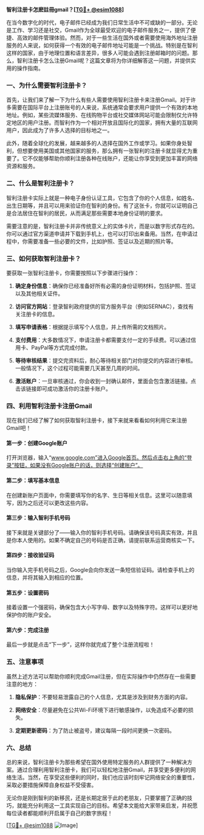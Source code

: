 **智利注册卡怎麽註冊gmail？[[TG💪+ @esim1088](https://t.me/s/esim1088)]**

在当今数字化的时代，电子邮件已经成为我们日常生活中不可或缺的一部分。无论是工作、学习还是社交，Gmail作为全球最受欢迎的电子邮件服务之一，提供了便捷、高效的邮件管理体验。然而，对于一些生活在国外或者需要使用海外地址注册服务的人来说，如何获得一个有效的电子邮件地址可能是一个挑战。特别是在智利这样的国家，由于地理位置和语言差异，很多人可能会遇到注册邮箱时的问题。那么，智利注册卡怎么注册Gmail呢？这篇文章将为你详细解答这一问题，并提供实用的操作指南。

### **一、为什么需要智利注册卡？**

首先，让我们来了解一下为什么有些人需要使用智利注册卡来注册Gmail。对于许多需要在国际平台上注册账号的人来说，系统通常会要求用户提供一个有效的本地地址。例如，某些流媒体服务、在线购物平台或社交媒体网站可能会限制仅允许特定地区的用户注册。而智利作为一个相对开放且国际化的国家，拥有大量的互联网用户，因此成为了许多人选择的目标地之一。

此外，随着全球化的发展，越来越多的人选择在国外工作或学习。如果你身处智利，但想要使用美国或其他国家的服务，那么拥有一张智利的注册卡就显得尤为重要了。它不仅能够帮助你顺利注册各种在线账户，还能让你享受到更加丰富的网络资源和服务。

### **二、什么是智利注册卡？**

智利注册卡实际上就是一种电子身份认证工具，它包含了你的个人信息，如姓名、出生日期等，并且可以用来验证你在智利的身份。有了这张卡，你就可以证明自己是合法居住在智利的居民，从而满足那些需要本地身份证明的要求。

需要注意的是，智利注册卡并非传统意义上的实体卡片，而是以数字形式存在的。你可以通过官方渠道申请并下载到手机上，也可以打印出来备用。当然，在申请过程中，你需要准备一些必要的文件，比如护照、签证以及近期的照片等。

### **三、如何获取智利注册卡？**

要获取一张智利注册卡，你需要按照以下步骤进行操作：

1. **确定身份信息**：确保你已经准备好所有必需的身份证明材料，包括护照、签证以及其他相关证件。
   
2. **访问官方网站**：登录智利政府提供的官方服务平台（例如SERNAC），查找有关注册卡的信息。

3. **填写申请表格**：根据提示填写个人信息，并上传所需的文档照片。

4. **支付费用**：大多数情况下，申请注册卡都需要支付一定的手续费。可以通过信用卡、PayPal等方式完成付款。

5. **等待审核结果**：提交完资料后，耐心等待相关部门对你提交的内容进行审核。一般情况下，这个过程可能需要几天甚至几周的时间。

6. **激活账户**：一旦审核通过，你会收到一封确认邮件，里面会包含激活链接。点击该链接即可成功激活你的注册卡账户。

### **四、利用智利注册卡注册Gmail**

现在我们已经了解了如何获取智利注册卡，接下来就来看看如何利用它来注册Gmail吧！

#### **第一步：创建Google账户**
打开浏览器，输入“www.google.com”进入Google首页。然后点击右上角的“登录”按钮，如果没有Google账户的话，则选择“创建账户”。

#### **第二步：填写基本信息**
在创建新账户页面中，你需要填写你的名字、生日等相关信息。这里可以随意填写，因为之后还可以更改这些内容。

#### **第三步：输入智利手机号码**
接下来就是关键部分了——输入你的智利手机号码。请确保该号码真实有效，并且是你本人使用的。如果不确定自己的号码是否正确，请提前联系运营商核实一下。

#### **第四步：接收验证码**
当你输入完手机号码之后，Google会向你发送一条短信验证码。请检查手机上的信息，并将其输入到相应的位置。

#### **第五步：设置密码**
接着设置一个强密码，确保包含大小写字母、数字以及特殊字符。这样可以更好地保护你的账户安全。

#### **第六步：完成注册**
最后一步就是点击“下一步”，这样你就完成了整个注册流程啦！

### **五、注意事项**

虽然上述方法可以帮助你顺利完成Gmail注册，但在实际操作中仍然存在一些需要注意的地方：

1. **隐私保护**：不要轻易泄露自己的个人信息，尤其是涉及到财务方面的内容。
   
2. **网络安全**：尽量避免在公共Wi-Fi环境下进行敏感操作，以免造成不必要的损失。
   
3. **定期更新密码**：为了防止被盗号，建议每隔一段时间更换一次密码。

### **六、总结**

总的来说，智利注册卡为那些希望在国外使用特定服务的人群提供了一种解决方案。通过合理利用智利注册卡，我们可以轻松地注册Gmail，并享受更多便利的网络生活。当然，在享受这些便利的同时，我们也应该时刻牢记网络安全的重要性，采取必要措施保障自身权益不受侵害。

无论你是刚到智利的新移民，还是长期定居于此的老朋友，只要掌握了正确的技巧，就能充分利用这一工具实现自己的目标。希望本文能给大家带来启发，并祝愿每位读者都能顺利开启属于自己的数字旅程！

[[TG💪+ @esim1088](https://t.me/s/esim1088) ![Image](https://i.postimg.cc/4NQfJmqS/Snipaste-2025-05-13-00-14-12.png)]